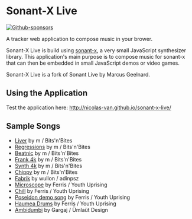 Sonant-X Live
=============

[![Github-sponsors](https://img.shields.io/badge/sponsor-30363D?logo=GitHub-Sponsors&logoColor=#EA4AAA)](https://github.com/sponsors/nicolas-van)

A tracker web application to compose music in your brower.

Sonant-X Live is build using [sonant-x](https://github.com/nicolas-van/sonant-x), a very small JavaScript
synthesizer library. This application's main purpose is to compose music for sonant-x that can then be embedded in
small JavaScript demos or video games.

Sonant-X Live is a fork of Sonant Live by Marcus Geelnard.

Using the Application
---------------------

Test the application here: http://nicolas-van.github.io/sonant-x-live/

Sample Songs
------------

* [Liver](http://nicolas-van.github.io/sonant-x-live/#N4Igzg9gdg5gMgUyiAXAZgOwBpzRgEQEMAXQ1AbVAjAGMBGAfQhuNWxGvoYBMFWUADDk6NexAK5QEqIR1qMAHkgBuM4fIbKIAG1R0AnACZ1XAO6FlCAGYQATgFtUaE4aYs2LnnzVyarsZLSKOycrkpQqoKeWroohgJ0nuaWNg5OOFAQAJZgCAxWhLy2PioMJKQ0ANZsABz6OKVg4mCkWcgodIZoACwNEQy2CNoIhLl6aABsk33KDPajxAjFHfqJIFYK%2BVnai8vG65tWgwCOqACsNWj1BwMIkFCEUDRBhme9N7zahACeDMRZ9iCExwGy8X1%2BhHs%2FE6a1BAAdHvkTqhgTcEVAylC9N12NobEwNEcEKcoiA8RB8odkR0cOSkcSUbT8ZDofozkyKclrHZHKS4RREsYhEJBVhBQBdHA0CigdrkOhvLAixXKoVinFKzXCrU65W9PWahVqhXYbXK4FmrXigC%2BWFlApVYsdRsNGst7p1Cv1Tu9LuVps9Z3qHoENptdt8jGY%2FBCGjEPhEXgkUgTGnCkVkiZiqFe7MjDC5qV5%2B1Cbn4NU88dJpYCKY6Fd8YRUemiOj0qySFm5aTiGWyuXyhSWJX65UIVSc%2Bn07EazVa7TOUymM1uw1GQToAi3W5X8xaw7iZzzoKs212OZBVIZ6CMl9u90ezxzR7vnx%2BfwBQQboLfEKxKAma54URIkSWPTZ0UxfgJlxfFE1Anw6RPak1iQ6l3jpFlzlgzkuyLdIQH5FB5SwYxRXI0jJRAaViPtYi6DQENdWYpjWJY9jhXDOj5S6Di%2BLYgT%2BKta0uPzaNUAbRMq0zOM%2BECVMuHTBTGGzasNELHkFNccSUEk2h%2FG8NS%2FCTeSjKbCItM0NszILPDNNJTIcjyAoihRWRSjHCcUDOdz%2BiaFpCDaVBugMFdBjXMYUG6CYBBnfo93PDpGLvU8dgPWErxJTc0DQfZQUGB8ng3eJXyGd9%2FkBYLSvBKC9FRYCMQQ7y70grCOgEBs6Xg6lZCQzLEPxJq80w%2F86BqHDbJSezZCI8gPUSOgqJoygQDlbU6DdT0NQ2gMRU2vaAx2rbdtdbAjvW%2Fb1UOnEw1tKgNB02MuGkkxRDkusZMU5saXzVTc1eybu15T7tPcYJK0MkGTI%2BzwlJ%2B0s%2FpfRtAfwhz%2B2codll82ZPOqbzsYYfz5z0HywqGEZIu6GodxAUoEoPeJZBPM8GZS6kYqZzYCugR8XkVD4yt%2BCqgk5sF3za0XIKayXEQljkCS4aX5eQ69esGnr5blsl8Q0nsZoFMVDYWsUlplVaBUupjzqE622NtjjbojRNHoBl781rEWAbhz6VOs%2F78114tPBd5G3Zrd6gmuUtvdbWIvU7Kae32RyBxcg8CdxnMQobWcAqC9qMDzUpwopjcBAmDbdwWBnulF1LEucG4msMfQJjyrm7h5orn3AsWhc%2FRkBZqtq6DodgGvpElG4ntqMEbrrCQ17WKRVrLlepYbmVGwwMJ1uy9ZwWb5tIw3DFN2jzfo51r%2BNS2bev30zmNM4TvNB27sv%2BUH8NJ%2FTqEy144HR%2Fs%2FV%2BTpgwsUdvdLgIcpKQ1dhHZSDAY6%2FWsgYEs6l968jWKWHSqJw78Chh7VAUd9JIO%2BlDVSaCE5AxbKtdGg5XKkg8sQCoeMGJxVmETQK7RGYExLuuYKFc1h02rssKhTcWZiLZtefQNR273i7k%2BXSQFNi%2Fg%2FJVAC1Vxb%2FleC1EC7M9EYlnhNbqqtlb9R%2Bmha888t7QWuHSQOPhZoUWcIkNA58VpygYutZKe1jTJW8a6Mivj1T%2BJ8eEoJhoAkhI2sEi6YSlSiS8bxEUKSxRoHZKk1xaSGLsk6M4EUGTDQ5JKQU9JmSxS8XyVEvJOSilZMSR%2FLx9Tyl%2F0KXklpR1cltNae0mpPTundKAUMq6%2FTQwiQ%2Fs7MGT03oEPgcmT2%2BZkFZj9kjRMjj0DBzBnpYyYdSFEJsss0hiM8ylg2bIFOGNGGdA4WUFh448aGH2LnYmukc79H4ZFK404q77j2EjZmaVljTwsbXGCd5uYPG7nEHoWj%2B4aPeD%2BQWtV0AgoYFLak8jWr%2FhqLvCkpiSRqxXhY1C6trGax0Z1PeidgaHwoOtE%2BLiPHcXiT%2Fb0rKAGOnmt0Z%2B7LImcr5eMiMa0Blcp6etMVADNqANGQK5igCkn0tFYK2VgYVUXUOpK1VrFIFiW2fMxBByfZkIskZX2sRjXnK2eWCGczQ4IMOeQ2OlkrV0KcgwhmSNmGsOxAIHotyuH5yMHQVExdyYCKSj0MevzErxG%2FIcSRF4m6Yp8qLSFvM6pwvUS8LNI8X6GMnhJAtbV4gmMXmY5elJC2WLJSSfYI1%2BBnFJbhGlTilUiiNp2xaUozZeLvoJAd%2F9%2BK3SorYCAphEALibY3JA3AAAK5QljtH0NaIAAA%3D) by m / Bits'n'Bites
* [Regressions](http://nicolas-van.github.io/sonant-x-live/#N4Igzg9gdg5gMgUyiAXARjQBgDTmjAEQEMAXI1AbVAjAGM0B9CWk1AdlxvoYBMFWUOEF0Z8SAVygJUQkQwAeSAG4zOdRkogAbVACY0ANjXcA7kSUIAZhABOAW1Rpjupi3bPe%2FVcLouxk6XQnH1oXRSgVQQ9NHRRdAGYAVg8zC2t7R1woCABLMAQGSyI%2BG29lBlIyWgBrdgAOAE5ccrBxMDIc5HQEgBZmiIYbBC0EInzHHt1EppByuzGSBFL0Hr6QS3lCnK1F5d1cDcKhgEdUOsxdGcOhyCgiKFpAjCN1zb4tIgBPBhIcu0D4gc3sMvhU7AIMIDXgwAA73I4IU7oIGw%2BFEcGOTDJEBaaxMdQIpFCXEQQqbSwnTI4vEUxGoKEksEQxJ1XCM1JWWwOZEgGGUHAC7A4fb7JyAkXYMVC6WCiVSvp9ZJGPr7ZKAnoAXVwtEooC6FDQkxl0sN%2B0FppNRrQ8XNRpw1ttZuNFsdltFNrdJo9mA1AF9sHrKNbkoL7UlneGw8k0AkvSHJbGo8ak%2BbI5Lww6vYCwwK%2FQGQPrrazQ%2Bni16y0WE0YwxXdNXS8mG6mK%2FFWTH65Ww9m84GUAbE42S0PByPh2Pkz2C0G0GXx3PRwv56HJ4W64v10uN6O%2FZO5MwBBwQqIvFEj54JFJvHJwpFgnIYnpEti5Bz0tzZL5XAePGIr5%2F%2FJep5cGEyhUsBDAPnET4pOYnIZKe2R5AURQlGUAyVEQNSoIkQgtG0HRdGgOH9EogzDKM4woD05y4QM8ztEsji6GshyWNsux6CitJIgYmBCNcCC3PcjyPixwIfN8vz%2FN4hzvKC6ICPxmxwlAhIycpaIYqejJyNx3iMqxlLaTSRnEniCn6Xir5ct4fJ9uOoqSk5Tgudg4rOR5TiOa5aBaiAOp9r2Bo9Bw46GqFzohY24WWhFw4xSWCWRaFK78lum4ZQuSUJalfaGn0mWFeli47v61AEvuZzGMeinVeeAR%2FtwN6NRo2gtQw1nwR%2BoRflVIR%2BCe3UDRegRDQooFAZ%2BkFjZ175ZLk%2BSFMUjEoLxJEVCQVS1CgxGzAMrTtEQnSoD0aAzOUQwjGMgQ9Lxh5zAsK2ZtCbE7E9XFGVg8TxPs0I3NAwlPLoSmeBJPx%2FDdKJyd8FnoC8hwqWpO0oojsNYKy1KkrpplsjS5I45jSPYoyaN1Ie7KwW%2BtlpfanlOd5HnuT5dPM752q6lOeVRbaHDZVFSX2tzkpCzFotC4LvMi%2Fz4vC5LEVi3LuUUEVm4C1lUvy9Lcuy0rasq8V%2Bs%2Br6u4VW4KCHnIv6TdwAGjXVzXW61sRTM%2BBKzfSHiVSgGPgVbY2241IERIHEFtVBrs9e7CELchy3LFg93oZtmHbbov14Ydx1Uas62XRRgQGN9GMPQxezQS97ErVChl0lRmAGIeAlCQ8TxsPD4mglJkPQtDTIndiCPwnpcQo5pAh1GsOkEsPZmkjXSLBAZRkMuZWkNC8FNpDZp52crW6s86LNH2z%2Fkc%2Fq8Uy4liQFZK0z75fzp3xLE7G2VZ5exbBJ%2B3VAeO%2BNwd%2F0gi7OqUdfrgS9j7f8g0fz8AaugSBPUHZjSAeXcCoD5pISWqhIIidSIYSwigG0FxggZwIuwHCUU9qkTztdM4REGjnToo9eODRfqsUrnsD6tdgYg3%2BncFuokoYgkkhDPqslhF93NmwjSqlh7SNRKpNGRpCbY1rrPMkSN1Ez1xqSWG6io5CF3q5fYgJjFuQ8iYix5izGmOlJYhU2AlSSj8gFKgnMDQYANl4w2MpdYzm8QEw2fib4%2BNCRuXWGYrT8wME6MJcTfFv0LFEpoRE%2BhETioEzJQ4Ilth6NGYiqSslFOya%2FfMe4zafxttAs8v9uqMCQXVSCZ0wFu0ptvFpPUP4wNqv1eqgExoNN6UAzAd5PxRyhIhRaKEVq0TwcnAhWBZkMAOmQ9Au0LrkVoegeIhcXglw4msjG7C3qcJekZFk8QribD4YDQRPcJFd1QO3UG8ktIxmCIPWRRlnmozeZQqe3BtGE3nlSJetcN6rwhA0YmVk2ldVwLvTKNirG2K8uY2U1j6ZuRcWfIMGsTTEXtIS2%2BToiKkuvgSpoYU0w809M%2FIlVLdYUqJTfMlsUCWsuZbfeWT9iqGA7Ly%2FlJo2BOCNvmQsMToqSsStKyUBhRW3ypbfechhyVKtVSaAw6riWGEZaU8q3AvYRxqu1Wp9sJqjO4EAw0IC4VzV6Ua7pIczW9Idpalwwy1hoLtd4SZsdsFp0YXMra2ElkrKOl0RIdZi4DBoZRGc%2FiqEMHogc56xyDnV3xrXNgrCxJkWbiJOIPQQa90eatIRYNYZsDzYjYeNax56B%2Bjo%2FEgKCYGSzQvZtw8IW6K0gkResKt7wt5DTIpZiJSOUnTiwK7iL4ZLCg%2FOd9951K1pfS9cetkrstVvio2JtDVmy9V%2FapltYH9PNQAupodYgzihC%2BH1hDPYVKddbYacCBkWuiGHYBvT0EFhjlglaUb1r4O2j0BoIUY2kXDVnS58qllxoLroNuuDk3MMfAPckHCPZnNrjaOomb80AwEegEZFbO6iORvcytby2Ag1rUZI5MjJEYBhVjaen0u0dtBSZbNzbYbr2beMhFo79YKuFI2RyGLxPYFFNOtx59oqLuKd41d0ViXxLiaVPyNgIAmEQJGkZJCoA8AAAqVCWF0G0vogAAA) by m / Bits'n'Bites
* [Beatnic](http://nicolas-van.github.io/sonant-x-live/#N4Igzg9gdg5gMgUyiAXARgCxoDTmjAEQEMAXI1AbVAjAGM0B9CWk1AdlxvoYBMFWUABk51GfEgFcoCVMJBdGADyQA3VDnmiGKiABtUAJgCsRkdwDuRFQgBmEAE4BbWWYNMW7V734vNtN%2BJSMkJeylBq6F46%2BijGpn5ultZ2Tr5QEACWYAgMNkR89r6qDKRktADW6oJyxWASYGQZyCEgxfYIughE2ahGAJxsNeEMjt0kCIWxRhi4Noq5Gbrjkwaz8zbtAI691WsM7ZBQRFC0wcYzIHPeukQAngwkGY7BGld8N%2FdEjgIAzK%2FzAAdjrktqgLlcgVASt9DBpdHYmFoNghti14RBcutQWiEcjUXJ0dCBASEUlbA5nC0AZQcDhVrTsHTGcyfth6czVqz2QzWUzOdgZoK2cymbyRdhWUYALq4WiUUDNCiYDjCVWMjAq7Bq5Va3XCHVq%2FUavW6g0ms3a42GqUAX2wCppVpNhudrpd7rd6s1Zp9Vtt9pAiotpqdls1YddwaN4ZD3qdweV%2FodKCVodjno9LqjGZzqqTgcdMczuZLxbLWtt%2BYU7gEADYzGIfC1q4FpL5q2EInJq9F1H1Vn5GGSUpTu3Q3MwBPEuAEm2P%2FN5JG2UAAOUKqdvj7R6PsDmcMYcUtKZbK5fITIrDUpECqGXatYZ1BpEJp3%2B9tDpdHqxFcYAxDFQRjGC90H7PYbEWZZfCuPF1DQQRjD2A5oGOU5DBMPZ3juB4nmCOQ3g6bCvmJPZIRBFFoMBYFiN8Qlq1gnEMRg7ESSYljcEJGjGIPKxyVSKkaXFBlhKE0ScH1MTJJE6SpJlEA5RTZMlR%2BUxy31H41NNFTS0ZDTS0rO1qC0SdUDXQdF03bhWzwhsGE7SzGF7ZstEPfj5wnDxVy8cRLNnJcbISOyN2chcnPcnjkiPFp0iyHI8gKdQMIfQDr1vFAjAAhgn0aZo0AGXAP06boXjYNh62SoCGhAtAyvAyDqvA7F4LYPp4iuZCjhOYI%2BlZS55iw%2B5HmeSjriImEWghYEGLaqioS4%2BCzLopF2JAQlmIo7jpo4hF5pXDhVtJXiR18akUwZbkOXFLlJNWIUZlugVhRmc7hRku7HulWV5QLFMIyzNNfRjbNgYB%2BNQZVfNFU06GdKzAxeXhxlEf1RG0FR%2BHIcoP7zXB9NsfxvHCZ1QGvUxs6wbjSn0xJknoyJinqYZmmNTJpV%2BkZdntU52GeZhvMbSrYzPP2ls51s6yHKC8JJacvK9xco6ovlhcTJQEWtx8kK%2FKCTxAvsyJAtlsDAtcykBxi094pAzLUsqKYVMy7KX2af932Gdoiu%2FDAfj%2FeJilGKrJjluqlgavryNRAw0B%2BAd2oQQ5ULOJKCI%2BHDhpQPpMMIz5xrR%2FbJqhBjwVmol1Ba7aMXopqK8xCPaNxbFes43OfZr02Tqx5kPXEk1Vm1XU%2B9NXuh6zSMx5%2BOSFKoH6KD5yNkd53nWbzxe57X51WZhzB153jeBcM8zVfVqyxfMiWQqUYL50cncpmnBXIv45WPIEY%2B%2FN8xcdZQC59318KnLiF4dusRcAWziueSYNsSBlDtiuMytR6g5TfJlD2X5ghsAyn7YYAcoJ3xDrg2OWINp%2FAwMXfY8cUJdV6P8Uag1cKoHKinMadZ8IlyLqRai41awXCWtwBirFa4MThA3Da%2B1m4CBqpnA6GJgFyFOrPc0UklE9wZMIVYg9VESi7rqGY%2FcRKfXkt9IMC80asjnpgDR2kUZmKRjYreaA1zWgPsYuxppUZWN0qYUx89eQeOjl4he2p3Ham0tHbuJirHL0CavU0aAVHROLMTUJfjjT%2BM8aTZxndNLA3ZjVHu5i0z6jYLSbmghN46RyZnPJMToYGQDNWI%2B4tT6i38pLP%2BtkjbKyHIrJ%2BXhGmBU1uFc%2BUjf5XyiLfYOJselm1ASecBCUWjFFtqgH4fRazwQKo%2BRBzt1C%2Fj%2FJswCqDiqmQQrWcq%2FtgJB2NjBeqKxGobVrGspCFDOpoTweHAaadggzVoaXdAxpw5kQYr1Aufy0bxF4YwfhNd1qomEWxURNd5pGHhRFPilINDyMScKVkMxTD1lxdgfFOLsAcB7oS4lFLsD1k1GuTOVL6zwUnkYmkcSansr5lE1xu8eW5i5V6Dlgqyz8osUKsV7oRU%2FEceKmVZTMlnXcdy2V6Sd7L2KYydV1TeVFPyUKtVa40BnI1dK3lhr6zar1Gq3k6yNVKvXoa2kGBM4WrlQGFxKrIyFI5s65VmY6lGW4P0lpktz7Xyll2Dpt8w2yL6cLbyzSNb8C%2FuFfWGh9wAJ%2BOVfcwDepgLPAszA8CrzQJvHbf8GA3aASdq%2Bb%2BpCDnkM9sEOB9acHVWuesW5Kz7lwsEH0DZ4cOqJ3UDHLOqchoBSYTnAQK4QVsJWqCriAiq4bQEbC9QMLsTlXEehCFh1H4zJAFinMKiR6nt1RJC92j%2B6j0vWgZlikZ4uplWkpxgtA1xrPgmk%2BrSL7hplhM421ZgHPxrLrfcgz40%2FpTWMw2t9%2Fxpq3Dm2ZsV83W3rcs9AlasrbJrWgDK9ajnfgwYILBgFW1XJoRBUOdzw7TRnVIuOCcqFTDIZ88dDDR3MPUFHDhhdN28bBQCyFddNpELhRuh5SLc6tTbtMjuv0SwvQZaS7ABrtFrjxdSlTuiSVKY%2BlpqpZSvoPqDB48seGfV4e9KUxexNpimhs%2FzN1NIpUVPw%2FqbmhrB5b3c4yWs9JfMWbdMvJ1FTQsea5jp%2B1qSjDWZ9U45zZ0zNuKVUFjzcWfHz3NTjMl9mPPxctfK5SqlzQJO9Q5jLcNsshNSzFnTaW96JeUiatx1WHNc0s%2F5rLx7Atdbwx14LRXMAFZRiVy0lnAt5dKzY6OdrqaxYcyNisRWn32vcV4owAWql9aNdUhxE8hvhdK2NkME3IuZfUnN6x6S8Nbb8%2FSXbmqZ0haLL6jlBk5L2AgOYRAzQMrNofDwAACqUCYzQpU2iAAAA) by m / Bits'n'Bites
* [Frank 4k](http://nicolas-van.github.io/sonant-x-live/#N4Igzg9gdg5gMgUyiAXARgKwA4A05owAiAhgC7GoDaoEYAxmgPoR2moDsetDjAJgmxQAGLvSb9SAVygJUIkNyYAPJADc5onqogAbVGgCcAJk1MA7sVUIAZhABOAW1QmF9I81YdN7iRtd0fAWlZFANvRhUodWFw7T10Y3CLK1tHZzwoCABLMARGa2J%2BO1QAZjCQNUYycjoAa1QsXAqoxjBJMHIs5HRsABY8SrsEHQRiXP0hdgwBlocx0gRilCMS6ZBrJXysnQWlkrwN%2FKGAR30ANjR5Q6HIKGIoOhDMM4PN%2Fh1iAE9GUiyHEP26zewy%2BVQcgjQLyBjAADvcjghTih%2BtC4VAwRCSmg8DpbMwxAikfJcRB8ptrCd9Di8RTEagUSSMfo0NiQIzkjZ7E50HgYVQRCJsSYhTgRWKcCYBThpi99v1xcKJTg5cqcP0VRq1ar%2BlKpewALp4OhUUDdShoVaiy0W6Y2q2262Oh3O%2B2uu3up1uz0el0%2Br2%2B72BjD6gC%2BOFNVAtuCjVujJTjCdjSZjKfjybTqcTmfTWYzedzBZzOdD4ZAZqlfornqrLprrrrdoblqb0xbJYjKEoVcT3aTvZj%2FbTg9ww5wo%2BH7bL%2FLH%2Fpngurc8XusXlZnq%2BXG8n5bX%2BZXu43S8P2fHh83YY75vY2IPN9Pd9vD6Xocnig8gk4%2FnEAj8r4kwR%2FBKRNErKvnEzgYGsr4cqk3LyNw7gsO%2B4S%2BDE%2FiBFIMgAQEERqFSaGMGBywQUklicmkqGZDkeQFEUfiVNUxB1PS5SVG0HTEF0%2BgYPIgzDKM4zoEIFwopUcwdIszhCFc5LbLs6TQrSSJnFJryMDc0D3I84Eooc7ygr8%2FzybpILfMQ4LODpmxooSfiHNZZmCMSeKvopfiMocrmoe5lJeXiDluXi0Fcn4fKdiIirytKoo4C82JxTgnD7COa5RdiLzLoqtoxdFkXpUq4WGiAxqdheaC9Jwy5lRVK7lUetWVfVNXVRWjUtc1Y5btOj7dfevVVXVnD9QKnWdkNvU9RN42niN5qtWuc2CgtopLWNbUDU1y3VUNM2rfN7WLftm3rQ1h1jWdjXbeeU6jStt2nXdx3redW21VVO0PSdj1rZNt6XaW24%2FVNgOfbqz5Xa%2BiFeJ%2BfDfqhv5BJhcOAbhPLQ4RRjEdDQXkSBbhvg0yGw3BeN%2FojxPYUBeHwQRuiSU01PY7BGTZLk%2BSFBJRFrPRpA1PUKDcTMqitO0nTdJgPEtEMIxjE8RhnFiguMGJcnLEY5QebJHOsh5PnsAYCvQupdwPE8vSAsZHzfAZISWTDltMsstvWZ50mwvC%2FnLE5pIuT5XtkjZqPeXS%2FPUqSHtnAygWkTBIVdTOkWKvst6tilieHgn0VJ1q2IlIVxXUNdXZfX1S0Hrtv0LTNZel8XFeHd9R0HR1V0AxtPXl3eHfzraF294N5VV0DQ%2BA7t%2FXPc3%2F1x8Dw8z%2BXYOlhDngoB%2B8OOaYMMYSE5PKCj280%2FEhguFB0fBcs4SQ8vhNr%2FhpNb%2BElNI9h6NCLj2GM6UzNUWztGodzvMTBLIWbFRZcUAWpPiMt9AlHllCUS8wtYGG1jJHYHMXA62DtgMoqkjaaSeIg1SekrZ%2FBCFCC2oIPZoCMEgt26JPKkKsu7cy6BapsmcgSF2od%2FaeVZEHJEkcw5MMoYCdkJ8ca8kjEqBU0VFQyOkXIqRB5NTqi1Eo7UajsQyjziaQuQih6Nimro9uzZxo7TlnoocBizFGOSg%2BUxWc6xlxWKKJx3cjwuL3CnSqTjDH1mcUnUxeVeyONilYvsK5QlBLcSEvKA5nHpTsX4me09HH7AtK4sqwpXoYHlBgMIkIzg7SvEk4pyS5zzxoASC%2BK8CQoT3rfLCO8ogNP3uBSCBJ35n3whfemJMiZX3%2FOgHpFNd6xFppzEiKRT6AkoqzGiHMwEMSYssS47ARItGARxboGAYGAl4tLASlwpIqWaELZWCD1bIJVmg8kPkDC9CaNcBAtxcGoESNCQhPxiFQzIaZJhylVLOx8ubBh6IKHHMZD7YOft0FIh4TSXWnCKFplYaSDpgJQrmkkVi2RUjcXYrUfsTxK58UvE4C8Gxi4DBaJKjo9xpT6VAx2mVEpLLkkJPyayzlE0AmijOGEBlAr7w8shJKPqZxAlcqSUyuK3jjGCvlRPUqzLKGxRKPYyVCqhDCrzOq9uvQiWarKS3KgBg8ksg1Ras8L5KlLyGV%2Ba%2Bq8Bl7wfnvQie8OnkwQraq%2BWF0JOvviM%2FCbqJlkSZmWFm1F2ZLH%2BScqoPNGJ8wFrGjZnFkSGEVlLfiNtlIfjgeJJYaAsDXK2CggtqluFCDVcWnBJt9BGFdh8629ICEmQdpCAF8JPJrDsowiEQgmgQvYb7ThMKAqki7YiwRWAPwiMmeReQGKMrRXiteRcyjpj7E3aqLdLxd3ZR3dlPdR7D0xWpQXM0mA8m5NFNey9N6r0PvvU%2Bu9L7b1vsfa%2Bj977n3fs%2FT%2Br9AH72D0NZNP9d7BS%2FuvVq41YUjxQYMfBx84HO6IbXFB4DlrJVzxg0XSqqHfr4ZQ%2FylckHH0QYA4PP95G0Nkf%2FTR%2BjFZv3Ueo8hqjT7GNUpDNangVT161L4wjO%2B0MXXr3RpjY%2Bc7uRHzxt0n1j8%2FWIzacMpp8mWnjPwh0lwMzI0%2F3uYrRZiaDDsDASm7ojQM0QIOVgXovQXB5quZjDWpajI3ODtAjAH5HnPNraEbtwJ7ZNpQPQu25DBEsJ7bQny1D7JMKwHC72Q6oUjtc7CkdQLJ0QgMGsWdobY6wfbsuuR%2BwTDFdVCVme5WStntKhdbJfUBYQfrmh0VyHQMNeWvy96W06uCnNXhxjW0%2BskZa%2FBlkq6y7pogy1TrOGzo9dFMy%2FraHBs6mGwxhbq3HGrvFvNGb3GmC8ehvxo7gnmkibRmMjGSnzCiO5ICamsmb59Ke5vX1OEVOerU1dkNMcKIRu%2FlrIwuaWgGecHZ9ZItNlg4s%2FskIVD9aKzOUsb7ClNZ7HLT5XoQlPObBrVpdA7BguNq%2BciFt9sKE2Y7ZF4OxaYuCGs5wyFRJksB3iwHYRfkmEGChDl37C6p7FPFKkrFwu04VlVEL%2BRypqs6JWqN8Va4ziipAyY2b%2Bq4PEbQEUwUfLMM%2FXega9jvLNcK8NSKxXq3ITbaV83Z8eA7AQDMIgLZkImhIF4AABWqIsbotmQxAAA) by m / Bits'n'Bites
* [Synth 4k](http://nicolas-van.github.io/sonant-x-live/#N4Igzg9gdg5gMgUyiAXARgEwGYA05owAiAhgC7GoDaoEYAxmgPoR2moCcetDjAJgmxQAGLvSb9SAVygJUIkNyYAPJADc5onqogAbVGgBsaTUwDuxVQgBmEAE4BbDQvoZmrDptcSn3LwOmyKAAsnowqUOrCodp66AAcGKHmljYOTlAQAJZgCIxWxPy2TmqMZOR0ANb6QvIlYJJg5JnI8WhxeCW2CDoIxDn6cW3GICX2faQIRejsiSBWSnmZOhNT8vN5XQCOTutdkFDEUHSBGACsIXML%2FDrEAJ6MpJn2gQZ469d3pfaCaELtl4wAA6HDYIbYoXAA4FQL6CIx4HQ2ZhiUHg%2BSIiB5BZWLZODGo1CQ%2FHEb4cC745LWOyOFCzQFUYyJRk4ZmsnBM9ksznMkSJXAhZn8nCnHCvADsOHapwAung6FRQC1KGggokROqcBqtZqddqNSq9bqjWgsO1DVrpQBfHCKhlYEXmo2O51O43210ms26q02kBKg06z2B90u7Um%2FWqwNBfUh11h01On22lDK2OhuPBiNqjMxh1ur3qpN%2BhnYHNl9MV8tF%2F1YSt18sNi3W5PKjAFxsd%2BvO6sMtCcE3GLsZzCvNAqztVy1FxRuQT%2FGfeKLOHgSAI%2BFHhSLyGcxdc8SmpGnblyz1Dzk%2BL490PxSGR71yb%2B%2BMXdL3yMA%2FU9JZHJ5AqTfScCMESlKQ5RVOgNQdMB9SNMQzTFMBXQ9H0gRYAYaFQaojBjI0%2F7TLM6xWEsKz6G82K4iggyQQCezQIcxz6KcrwAh89yPM8qAEVc3SfCSggYFxQIgjiYKEmRQkwnxqBBESSIziJaIIkihEUeiymqUpmJSUuFIWFSaRLvSKb6typkcuZXIWWyVlmZZsogPKKYtiaeYuW6rnum5IhecGHkij5PnebGbkBWmLLBfaPYpqFeZBX54XxbmvkJclSVxSl6WZSlLlWtOKIsHCJh8AIe7iP4d6vhuailc%2BugAbMM4fgZwxvgVZ6hJeHXlYE57XmE1WVX1L4JEkemHpxeAZNkuT5IUCFYWUxCVNUtTQQ0TQtEE5wikBWFIb0%2FS0mKGASrt2HjHhfaCURyx4ZCKmiUd1G7Ag%2Bz0T1O3vDxbFPC84msbCqAGGsCzQgSKDMesYPaXEzH4vJGkgPiD3gsMyMUadxKkhBcNIk1R54EZlCGsYgpcmTpOcrglN8uTVP2Y51DFtFnmeUEEoxSy7PZaz%2Fnc5zKoc7z2X8xFfNC%2F5wuCxlIsS1FyrRlz3mnEyiveYraAq0r2sBprqsRsr%2Bs6xrWsBurhvG%2BbLKm2rOs2xg8sDuFpMyc7wYu9TWCk17bsqp7g6%2B67TtBiHpxBV6ofh%2BF7SR9HwYx2H4VirlzbLkwbUoKdC4lYNZW3oEV7KANhe1bEbRZyi%2BMTcurgZztb6dTXxX59Xb6Pug0R1eg8JN1XtKTd%2BM1%2FqsmEgWBK2jzBG0DG0o%2F7ShnHHadowXVMmD3dixGXeJCkAc9Cy0QcRyBIYgkA%2BxJz%2Fd9gPoKcG8SeDkOgyC2k9%2FDKK7zpynkY9aPqY9swsY%2FHYLjTEfdIRE0rJTNkNM6YwMsnA%2BmcoFTM1TJLSWMc2ZMjZlHEKrNMF82wXzXBUsEwhUjOQkh6C47kKITrU0jsg5B1OHzXA6tqYsK5tTJhHD2Fcw5kwvhIcyFBxEdw3BGsyFiJoRQyRMdoyOzCkOZRnYU6%2BhnBnXqecaqrgqiXduLUUQviukVPuV5a7uEzl1QQ5jm5rkGg%2BAahihpdzFLYvuswpo%2Flmnhf4JRFrLQgqtLCU84ItGCYweeh12BCBiaPHCJFu4XEIlvKY10KIsP3pE16dFj6cUVixa%2BF8gZXxuPcbSpxhhQ2EhRe%2B0NsYGFAciHgn81KYhRnif%2BikkZIm0m098Y1PyGSoCo7yiDoHjJZAzFBNZYoeiUTLEmCy0ruRzGomg%2BVLEVxXDnEuuiC5FXbiXYxMxTGDIMg1E8mjrFPn2SUpuRzO5lziBcN8HiB7TV%2FHNWkwx%2FGgSWuBaMNQImhPgrSbaFxOjdAOoEGJcL4mr1QGKU6KTbppJ3hjX4INslvTyfEf4X0ykPF%2Bu1QpRLtLSyhDUx6yTn6SQaYBd%2BLTEbIx%2FqjTS4NMa9OxmgMUTS%2B7DEgROMMVMcAClFeK2mkqcBChlMgpyqDArCuVcoxh2ZRkqtUanf0bZNUarrIwther5ntn1YouZ%2BrjXmnWWnU8lEiqN2zi3XO%2FUIg1RfCXMxoRrlN0dRebqT5HlNw9aNFIQz5BeKHt8lUfjgIBPAmhDCZ1QWbW2nPaFC8IRwoiQky6SbUWJPSY9L2WTD7vX0AJUpnxikoE%2BtxclPKsCCTBq08S9SbEcoRo9fpHSO49PaRkjlFLub9oGWGgy8ghWWpMhyampl%2BTTIVUqF0Sr6yrpVfLFdyyPQGGzOu0Zm6yz7o7JrAOSzEpxnNVa69oYU72VsBAUwiAWhMSEMxJAvAAAKZRJgtFrJaIAAAA%3D) by m / Bits'n'Bites
* [Chippy](http://nicolas-van.github.io/sonant-x-live/#N4Igzg9gdg5gMgUyiAXAZgGwBpzRgEQEMAXQ1AbVAjAGMBGAfQhuNQHYdr6GATBVlAAZOtRn2IBXKAlTCQXRgA8kAN1kjuKiABtUAJjQAWDYwDuhFQgBmEAE4BbVHQ16mLVNnm1X49V5o%2B%2FFIyKACcLgzKUGpCEVq6KHp04f6u5pY2Dk44UBAAlmAIDFaEfLZ%2BqgwkpDQA1k5oHCCVYBJgpHnIiYI9OJW2CNoIhIWohhh0zs3RDPYjxAjliQCsyzhWisV52gtLxiAbxQMAjqihABx665sDkFCEUDQh5ymHfNqEAJ4MxHn2IZ43oMvlV7AI9GsDpsAA4PI4IU4oQEwuGEMHsJraGxMUTwxFyLEQYqbKwnbIgQl4sY4SlogR0ZZXCnY9LWOyOWIgaEUZy8rDOK58wX8gC6OBoFFAXXIdAMWGEsrQ8v5emwCtVytl501em1wn1yvVSqNOrVKrNWp1esNhpFAF8sFKeRCdWt1dbLQq0Aa6N6bQb1W6VUHPSqPX6vQH%2Ffb7Y7%2FIxmAImgpePw%2FCnxMF07iojE5Cn4vpViYGKzMhymVxXInUNrUqmBPnvA2s2EIrnswEGIWUAz9lXSxY2Vlezl8oViqVFhUZtVCHUnKEmi02h0uklQkrpioGAMhiMQmhllNKnN2tPe%2Bd9ocrNtdn4b2Te3RBC6obuEHcHk8i5CgR9vl%2Bf5qXfd4QTpJxBDrQ5YSgKl0GuBhYNBARlk8SkU1JBE%2FEpR9sM5XCnwJbEIIIlkh3LPxuRQGV%2BTogV6KwPQxRACUaKdGjfSDH00GtH1DCjQTNUMDgowZISGSuISA1jDiZUaf1%2BQExS6EMKTFLEwxwjExkVOWYxpNtO1ZPjNwkxLXxOQzIJpE7JRVDs7sdEXStcTLdlyQHGsUDrAdLKbLtM1s592wcqzmx7ZJXK7dyRy3XICiKEoyn0FJKjnBcfLrFd2kITpUH07KZj3YZRl7ZYrz6GYz3vRJdUQ28dgvOQ8MRSZXz%2FG5P2gb8QghTrUwAn4%2FhCa9NjA75SN9MakLhLDESaGDUXRcr0OxTCnymXCSSImlsXmnCSJW4iiVijk5Go2jhSuJVhSVOgWLYygQGlRUNJUkTNX0r7tP5DALTYZxDOBjSTOlEGfUBzV%2Fp%2Br6DKU0T3oh6MHTk2VuKRpTfoZC0Jmhj02GNTHkf1GNUdM7zk1xfyLJskIAvs6JHMi30SzO1Aty89wUCpwK03CvnJGCgLXA7AXXB7EXBwyDzOQSidkovPRPu3KpiBqeoUEMVTQk8HK130DBzgwLd%2BkGUqQlCRUT2q%2BYL19aCSTvC8t1a9gMGU99bh6x4Qjoc5HcGkEgIBRCJpQpxlcQ5CDsSaPlvpBk9qJDb8K2%2FadrT5P4MhWkVoMJlKXZuOuQoBVNQr8uHvFSUXp5T6SeJpvG5k4zyZTSnacbLvWwZyIwr7yLQmiswKNlqYuYEXzmxp%2Bsgst0KmfFpyEiiiJi6meWkqnJY5HS9X501rSqp3Vpcvy9A1L14rzYPMY0tt88ljX99GtqqY3bCS5EO9%2B5facT2%2F5g4jQ8GHYEk184DRjk%2BZEs04KkTYJidauJY4nWJPBdORJY5bjzgIDAKQi5jxHBdMuFcGJCkerXV6co3pcX5Eec0jCHb0O1JaNhylVJenumge6hg1iqX4TQmhDC6GymwGIlhki2H1U4UpSM9CFRqSUsxcm1DBH8IUr6Dg0jWEcI4X6X0ijBRKNESIz6qltEunRvQ7RmiZEyL0fIwxyiXG%2BkFGgYxxhVKGDJnGDu3NITWW7qZeejkxYT1xD2JI%2FY3JEPOhEbygSZ78ylqE5e4S4jOW6DEmKcS%2FBb0nClOqD8dwZU1ssPeMwz4GyRJgU2N99xlX9v7E%2Bsw7bPwqg1Z2SxXaZwWsPGav9er6EAeNcBw1gJIjAUNBBM1oH4TmQnfQHjs6p3xNnT%2BmD4JrSJKRAwWzi4kJohJRi1dWJUProjCSDcPraJuSDCxzcEYoxMv48yISUk92FiWMWg8skvxTMXTmzZO5z0%2BWCoWo1F55kyavYe688kIReuObeRTKmlIPplTAxt6mn1XHlLoR5dYlI%2FI054iCmSnnaS5LpTVn4NSfN6PQTJDhDP%2FisAa4cQ4gSARA%2Bkoy4HwV6YKqaGBC7IO4KgjZfTySEXwnWXBv5s6HJwJdB5TEsBoEoexOunF7lPIed9FuxMwb11%2BsawyOMnl0CNtDIG%2FJdKtzjK9KGFqDXuukmTFitgICmEQF0Qw2tKk8AAArVEWF0SYdogAA%3D) by m / Bits'n'Bites
* [Fabrik](http://nicolas-van.github.io/sonant-x-live/#N4Igzg9gdg5gMgUyiAXATjQGnNGARAQwBcDUBtUCMAYwEYB9Cao1WgBmyrvoBMEWUHEFwZ8iAVygJUQkfQAeSAG4zONBkogAbVADZaa7gHcCShADMIAJwC2q4TQBMjZq0eHnY1AHYPvfpLSgn6KUCrBDtTOmjootI4ArH4mZpa29lAQAJZgCPTmBHxW9sr0xCTUANYlYfRg4mAkWcgRpVYIWggEuagALN6OA9ilNt1ECMUoABy62Oby%2BVla45PuIPP57QCOPlNsQhvtkFAEUNRBjr0HC3xaBACe9ERZNkFTczcdD2U2AgDMvQ%2B9AADqdNggdig%2FkDQVAfgIhFpLIx1ODIYjkRtzNt7EiIGjcciCL9CfiUhZrHYIsDyAY6Zh3AZ3NCOICOEzMAZfAkALrYajkUAtMi0P7uDgSzl%2FLCS9l%2FXyyzm9cWYSWimWqzW0XpszVyjVqv5JWU8gC%2BmCFtPleq1ypt%2BvtSt1artiu1szdrptouNerNFpAwsNKp9WrFYd96sdooV3vDcsj8alid9huN%2FstKDIwYjYZDRrDBrDsZzCbzubLbvjGcD5FLyfLlalRblJcbDbl%2BZT0Z1qprQcdiqHg5Hw7Hg%2F7Vrb7K9hpbTp7KpdHu9%2FR7LbNNbkTAEvkion49jkYkCR9RoXCslRMVQiSS%2B%2Fo5LSVOhkWcO9Q7zf%2FgRfhPUk%2FEJlDPKJ6BvFBvEBb8n0pVBX0yHI8gKIoaiUMoiAqaoUH6QY1lKepGgIZo%2BjYNBSOGWp2k6bogl6XQ%2Fnoii0NGRoJlYXosHWBZzCWFZbyBbEIVvS4gSOaBTnOPQ9w2W5vmeV5%2BK4%2Fw7keYkBESGEwUE9FNLhNTSRRbhtIMrEcQiPECXMokSSsslTApdJqTrLUGU5VzoQMDy3MZdzOT5EABSzTMRUcccwtHTlQoi8Kh0nLNaFod5xwSpLorSmLRzikVaBXDKMpS9LCrYTdzUoVEP2mQwD1%2FB9%2FyCK9uAvECNG0Vg0DWOQYMcjqnBcAQvy4TxDwgv8AgAiJBoUYCJt68DaCGaD7OfRSENyfJCjY1panKAgqj6KZEoMEB8IaJoWj2MjOLaDouh6FAEkOr8RjGTb5qgrFeM2tZTKEuI%2Fn2USEGOCTaNfGSvkeeSglmJTZNUmz5u%2BhZYUso6NhR%2FS4g0kALLkYzbPybizKOiz8dfCzMcSjE7NSWCnKzNVXI5FlMBZpJZnZzBvH8wKKFreKoryorhZirKCqFiWRcy0r%2Bey3KpbVRKFYi%2BIJSyyWNeVk0ZeFVXOQe%2FX5c143orFpXtSwWgEmdLXbbHMWEkZHK7c5JWZyXW29e1XoSoDbdXBQGHj2GhrqtPGbGumo65DmtBX06pa6Ya98A%2FvSavBG786pA5wmoj6JWumZPH0TxyhFWpCNsmIRSh2vb7pr2oCLO1D6Co26gkRhbntY1ZrYEz7JjRonfuuNugfEs4Ln72GIaeF56qBOH4XsdGtLMseMZs6nDIYfGd5%2BnSccxDfsAp7ez%2BRLqX2wGkGZV1z3CSaFAV8d5dB5wVZZNn%2FCu1BUxZrmSkApU05Vyxn%2FirEBkDgEAJ1rSEBw4YFpWQcgpBiCoG%2BH%2FoAsBLpcGYIIRLHBhDQEkLQT2CBGD7bwPilQ8Btp8EzhXO6KBupQyixoSKOheCKFagSPOVBdDyEzggfwhhfZOHCPoclMRIjxGwPkSOGBJV%2FJWAgEYRALRvBTG8PeJAPAAAK5QJgtHmqaIAA%3D) by wullon / adinpsz
* [Microscope](http://nicolas-van.github.io/sonant-x-live/#N4Igzg9gdg5gMgUyiAXARgOwAYA05owAiAhgC7GoDaoEYAxmgPoR2moAcetDjAJgmxS4Q3Jv1IBXKAlTDRjAB5IAbrK70myiABtUaAJwAmdTwDuxZQgBmEAE4BbVMZH1DzVhxNvxqDF74CUjJC%2FkpQqiEudG5auiiGWGj%2B5pY2DqgAzHhQEACWYAiMVsT8tmogKoxk5HQA1npYwpVgEmDkucjoAKxN4Yy2CNoIxAV6GQBsE3iV9iOkCGXoGX4gVgpFudrzi85rRQMAjnpoWIYALHh7A5BQxFB0wYZdF6vr%2FNrEAJ6MpLn2weNLm9Bl8qvZBGhDElXowAA53fYII4oQEw%2BFQMEQs4rbQ2ZgaRHI4S4iBFdZWQ56PAkwmoVE04jgvT6LrUvEpax2RyRWFUJLGfk4LIXVmA4U4UVCnAXPy4OU4eWKnCcfRSk7KnCqrLqyXilVq3C66U4DAAXTwdCooE6lDQGVZuDQZ3lTtlCvdSqVTodHt9nr9AblpoAvjhrXz7e7XYGY17nbGE%2F7FSGwyAbXafU6XdjEwHvbmkzg0F03S6uqqsCnwyhbWcsoX83H60WelGSwWWxdC56q2m%2BTnHZHHQOWxXfRmo2dM%2B3uwniz6y13e%2BmusZh2W1zG7Zwva3Zw2MjuWy7xkvQ9XbauO%2Fvr7fK%2Be%2BzWJ%2BvJ6WO1m79flxHm43P8PNxvICFW%2FJ860%2FD9h1%2FM5AP%2FWMQ17eQWEEVkojEARynkcQgkwgkwgiOQCViJx4zQxgOTSblCOidwUP8HxIm4bxAmkXCaPwtiYh0PR2yiNwKK5JxsjyAoihKBZykqapiDqBpemURgWjaYgOicRpGmmPoBiGEYAX0LB9M0hTZjaCT4jQTgYSsTZtiEqzKRQDJ9OEK4EBuO4HhIlzgQ%2Bb5fn%2BOkgQCXzMV8by4QRCkkXKPZ0VCyIaXkKKiTZUk9mSqkQBpDKUBxPFGUEGDUvIixOXSHk%2BRwAUqqlC5BSyVl6olHBAT8TgGpNDUOraqVWR6rJASavquuaoaWvNEBLRrC9o2AhszjHOaC1Ay8lvmtavwfdNwI2uMFzgpMVtmg62125atv7N8zr%2FM7DousCrpO274Pu2tHo2yCnsDI6py%2BgC%2Fu%2B4NEIJZDPDIhjqPQyRWMYvCVDYzRuPQIwTCYATyqyPjaLBpiAkEFZcewmHqLcDjYZo4illRXH0e5ZwcnyQpilKSS%2Bmk2THMmSYjMU1p2k6JyDPk%2FpBmGUZHPYCzoRmOYzKKqybLloKcrQE5ziC65oA8x5niC95QX8gE9ZBb4CoaVFYsihzMctjEzfiXWsrxJKHOJPF0oc6Fsoc%2Bl8qZB2XhpWnyl5GtZyauqavFfb5Va2qWs68U46yTgI4TvxxTTroJqm6hH0vRaTuLd6%2FqOroY7g47np7V7i2rttYProNa%2FLgHiy7AHkxbwum87kDu7bq9e671MVwrj7deHj0y%2FHvvq4Qh8kI8XLUbxhG8Zw8mmDJ6F5EpgxnHkYP0H8UGV6xhiCdcDfidCeGT6x%2Ff9F36%2Fj%2FpkSmfExZhfZ%2Bp0ElyyzQ%2BYqU6FOX6FQtKi10noABPMTK2XQBpBWWwzI23JA5fQGQkGuXcvcHWLw9j6z8n8I2MIiHxVVtCW2tIUCoWofbJ4gdnYEhym7NK6DooP29pwphpJ7ZOkskHUqlEQ5UCnuIosNU06ChkTVbOForT5wnMonMyjIzRhUX4NRjVVHqPUborRC0iyHmManVs25THHksXXaxJibEWIceYuxPQZ4tkauMLRrd5xFg8W4nxnjGpeN8d4kJwT2xSyLOBJ02ovFRKibEmJOikktkMck4ukTAlmlrnonRWicmRLybk4xjV9GFOKQU6xTiSmBIFPk4stSanlOUVebRLYGltNcaEgJfi0BhPcd0rpPSgmeK0ZLSJAoirt3GdMqZToBS6zmTMhZkzJnLPmWcI6dTdHVIqZopppT9lFOaaqZ8ncF6piXvjVeENrksWCJDRQ98X48Epk8VCR9hGCXJm4M%2BV8aI3IvnczijzwiZVxvvM41NX6fPKsIBmolmZmR%2FqQGof9WwQIUkpfmrMFLaTFo8DAhgVgy1MjsR26VFY7GVg5BI4VNa3DwU4clPkDYkMCmQk28UoRBTiqwnlCJ7ZsPxDwPlTt2E0KFaKhk%2FshXH2EKHSgLpJFNSyKqqUaro7NUlKyHVCcNXqoNcYfVxqDX6rNAo6aSiRxVwgiOOMJdsxvirj9B1c85x2r9C68cHqbXDker6183r%2FU%2BrtV6x1Qa8whrdAGm8NqNGqOxGGwN4bY0er9RG9N8bDFOtDbXKNGbcwBrjdahN2bdlpv7qPS6Bb02ZtLeWstWaKnD3OTQEGy9LJYQwlvG%2B9zV5kweZTB5crT4dvot2kmvbgUDv8EO5IMKqLCUZmJFmKB2CoSkiimSaLhZYpAXSCYmNKh4ugbQ4W8CzK%2BOQQgqhHDkQnBOHStyWtGUB2NiFQ27LCGcv4bsdYvKHJ0P%2FQK%2F2dpfakhdpwyVd7yjcJSmK%2BKsqF2iLDlGZV7pjCYZqlhrD4oLj4eNARi4OHsOkdwCRijcitXNXGDnRRNp%2FTFuDTm5jNbm1sfvFW1DtatwltdSm3jZaeO1pWgJxjfG3UxsrReMTkbXVSeE8m9jNcuOKqUwJ46RaK2aYk3W6N%2BbOMyaUzp%2FTQmG2BqbS2oGi922CE7QSAFXboZ9rIjOsic6yIjqxmfez%2FyJ3juc9O%2B%2Bk6PM02Q5EeFn9V0ZBeJu1FqB0VAOUqpeIhLiWQJ0uLRLfQL2LHYH%2BjYKDFi3poRkQw6sYT0u1kyghLLiEBRRO%2B0E9sphoitpwlY9D%2FaMOKpB%2BD2UYNcPdoB4q%2FD2B5VJF5hVSQZvocFJRyjJqTWUaIwnBbpHjCrZFHRy120zNNss%2BZkz7GDsSeO%2Bd%2BtemCleou42y7J362nbu6Zo792eOHddDds7j37tPfM1dv7APdOvee1957IOId%2Fahz98H0PYcw4bWDizCPjtA%2Fh%2Fxu8SO0cPfB9jw7TdW1kR87cwQDyiYufkDvVeT9D4Ei87jYngLScBc3pOtz4KkaTq85FldZlenpYUr%2FBLu7gEpZsRikWmXgiPqQSSm97BLIUqK5lD2nDVbYPWFV19PWOUfrZY13XzX%2Fby2oTlNBEU7b%2BxRghvrsH3aDcla7UbMripTbEWh2bRqDUXH1SKdOCdOBx0BO1b3pqo6h992Hi4%2Bgdt5wY%2B%2BCtz0FPT1ehIpPKPE2p7kwnjHin5pXVE9n1NuflPupe59rP9qc9F8rmmwvVf8%2B2pL76%2BvHG2%2Fh0TzXrNrfZMN9vMn8NT2e%2FqbL5Dzvu0F4TVsBAUwiBOhdF6YAqAvAAAK1QFigK6MGIAA) by Ferris / Youth Uprising
* [Chill](http://nicolas-van.github.io/sonant-x-live/#N4Igzg9gdg5gMgUyiAXARgGwCYA05owAiAhgC7GoDaoEYAxmgPoR2moCsetDjAJgmxQAGLvSb9SAVygJUIkNyYAPJADc5onqogAbVGgCcuBWMYB3YqoQAzCACcAthpN0szVh01uJz7t4HSsujGfowqUOrCXozaeuhG0RZWto6oAMx4UBAAlmAIjNbE%2FHbOaoxk5HQA1qhYQvJlYJJg5NnIKHX1eGV2CDoIxHm19V0gZQ6DpAglHaPWSgXZOlMzxvMFvQCO%2BmhCWJwg672QUMRQdEFYACzy6%2Fw6xACejKTZDkEYeHd9T%2BUOgmg6l8FgAHM4bBDbKKHUHg4j%2FZw6WzMUzWLaI5HrNGQ%2FR4JEQCFQ4z4v6CLC7PHIpI2exOaEgqhoHC4Jks5k4Vkc9mckQZADsOH5gpwAqFYpFOBEVxwnGlsplODlkuFnwyqpw6owAF08HQqKB2pQ0OwMiIzcrzZaLRz2JwrfbrQ6nZKtQBfHAGxkmx0%2B53G3DOwO%2B31uj0gQ3Gu3BoP%2B6NxoOW0OelBG23xuOxhPpwNJ8NeqNZq3G6WF7Mh93J1Olh3G01l6sW3MR9gChvm2v1zuJ125xTuQSfFziASoAVDvgBGSoAAcmmUal8pliw3kfepKTpq%2FobhYA%2BiPmhoQkgUXrjCC8P25iuhXiUsNNSKAy4ZyeQKRWmpQi5VIlRqswab8mhaYg2hXQDVEYXp%2BkGIJMBGbpvwmFpP3QadbgWawlhWWpgUJHY9gOI4EBOM4LlqG48PuX5XneVBB2%2BB5nnhAEMAwxgwSgfDoXWTjSQxAk%2B2xKF5BJLF0XQSkCWE1BpRAEkWNqCl5Kpe8N2cBkUxrbkdLZANhWlDJDMVAzTKM4VOE%2BSyFSsjU7PMhyTMc4yrh1EA9RTSsOzbZVjR8tsmyoGtvQbSMu3rQKUzQK5Z38jkrk%2BOLC0iqtwvbGK0q7FK%2FMykRoti3LsxS4KCzLHKkujN1e1MXdRznCdBC3HhjynS8eHCSImqYZcAPq9daVwlwdw8FAxyPEc2v8KRWui6IOtPNwes6O9kgGp9MlffJCmKL9IIqYhqlvMYgOaVp2k6CCoL6AYhnQNjRnGSZUMBNZMOw1DXu4tBdn2PDjmgMjLkomEJyYl43g%2BKifmYhF4nYviZJQBjYS4xSUGnJkVME1EJNEzFMIkzGxIkuSFNh8k8YJfrH3kTSjV04NOR5MynNZlyWeszgBU5iVeTZln2aMtyPOoPMtJ9bzGZC60woqp1iol6XgrrWWbX0uXHWy9h1cVutgo1hMtb1xXSqLbXCuSisxcoYLWylu323Ng3Natw0SozNM8pbXz2BLC3yzDZsDB9u3MB1s2o2NUPff9%2BWeytvtavR%2BqDy6hqTza%2BcIlPbqb168dqc3aIk9nIaGrqsuWqCUvQnmybrziZay8L9INtyLaPxmS79sOp8MHQy7gLO9J%2B4e79oJuoI0lHy7kJw2Y8Kw5ZULk8ScXQH6iIWf7TnOIH2Oo55aMhkHD%2F49A5hR7jn14uFyZjrGUR4RHKYKAn16JzEJMHMmyWUkkW70iCmVBmzpnI2QlIlYMs5g4UmDnzQWbNhb6mtvlWOMt2DOzNNlDKWD4qmwtlrAhFVyroKEEbMhvlcFkJwVA520U6Gxy1ngvK1CDbMMoawxhcsOF4MzDQ12%2BZOE2hYTggq9C2FMPjmGROI0a6mAPGNBRk4ghpzrmnJaow1xqTWpjUIJd9wTSUWeKu%2Bg5K1wvE1Raecm6hEAcYLI7d3w7WhGUHu%2F4LqIUgkPUC7QZ5eKujBW6njjqQTnqhPk7El7zxvu%2FKE31CJ%2FRIgDPetQH6MRohDeiUMwZo0BPDcEiMt4cTvn%2FUmyIhK4ykm%2FL61TEZjl%2Fmkg4ACdGPkxnTFhwjtJ6S5HpZBnlUGexEVQlW0so4%2BwKqrUhUzME%2B0juwSZbEQ4%2B0dqaIhKyRk%2B1GdHSZQzpl7NmV7eZizHahyWXlbALppE0BqiNYxw5GopxUTnc82dJLjiWmmAurSi5lyTsYqaC106tSsa8yIeiryfIOHYn5zhHFvm2qhbuv4Dr%2FlmaExgPiwLoHRT0a6sFZIDwCeE1Yl9FjL1WIvb%2BZKd6AzSavBYZ9j7OAyTDR5IMEZVI5aUgST8mAvzqXE3lArH5o1foA2mwCixciZLKmVXIMhMwZpyaUqrWZyo1fKpk0olU9JVSZVV%2FTRYRiuA7KhApoqh1NTLa1RZbU2qtWay1DqJa2pwWa1hFr7XOvSh6%2BKfqfX%2BtdV6kNQbnXhutZa91XSyqRrjaGiNCbTXRs6VgqqCdbmCHkc1CaadTGZzBbiD5ed4J9VhfXAxldc2GOmqouaF4IVnh6qW5u5b5Dwo7i4imAT3EcEHqdXxR08VBI%2BESjFJL9BLJBtEleVKP6bySaRVJHR0mMuhuDOiSMcm%2FDRmkT6nL17FL4mjDAn9sbPy5WJIV7zibr3KQSE94q214A6RLLV76mR5Q%2Fe%2Bv037NVfs1YBo1lYaz2pjGBjMEHwMO3TTIzNLzU5PNrS89R9UeppwlcXEaoLENVuQ%2FXVDZd0MrQfL8jtziPpfLcSi3uuKTogWxTlDFE8CUoBimPMJT1SWL3ejMTGa94kLpBrS5d%2BwGWg0yZu5GEm2WTrwgeqEY5b6o3vvevl3FX4CaLbeqEP9kRo32M01Sq0aYvqlX%2BizAGLOAa5FZmzcq7PWZlcB62nqg1ucTWGiDnmPPxvNf5wNPn3NeaTXydNbk7AQDMIgdoCUsCDiQLwAAChUaYsXpyuiAAAA%3D) by Ferris / Youth Uprising
* [Poseidon demo song](http://nicolas-van.github.io/sonant-x-live/#N4Igzg9gdg5gMgUyiAXARgGwBYA05owAiAhgC7GoDaoEYAxmgPoR2moDsetDjAJgmxQAGLvSb9SAVygJUIkNyYAPJADc5onqogAbVGgCcAJk1MA7sVUIAZhABOAW1QmF9I81aoAHJvcSNrnR%2BAtKywr6MKlDq4YHu2nroAKyccYwWVraOqADMeFAQAJZgCIzWxPx2AWqMZOR0ANb6QvI1YJJg5IXIKEbsfXg1dgg6CMQlzn0DIDUO46QIVeheSXjWSmWFOgtLLutlwwCO%2BmhCRrgg%2B8OQUMRQdGHn8vv8OsQAnoykhQ5hGGsbV4fWoOQRoHJ7DYABzuBwQx1i%2BxhUBBYPYaDwOlszDEcIR8ixEDKG2sR30mOxpPhAUJqOcQlStIyNnsTliUKoGJMGLyXJwPJwIiFgpFwrFov5OG5ODyuFWuH%2BcpwCsl0tlOHlOH%2BfIFSoVAF08HQqKAepQ0EkTOLhRbcNaRRbVuKLfabSkJc6kgYPfqAL44U2crA%2BV38pJOj0OpJ2iUuyNuzihi3esV%2BgMgM1oYPxqMR%2B22yNxpPu50YK1hxNhlNpwMoc2WnNJrARov8rB5Z3Nxs51tCmsZoMh7uelvRqP5ks98NRyuYcuYO39zPZ0MT0cx3sz7uOsOrAtxi2cOf87An9h%2B%2FuKDyCf6BcQCAJXiShR%2B4qIxDF3xgJVBe0zpSwWWyFA8jSFgbwifxYm4YIpBkV8gkiNRyTSH9eiMUCYIAzJWVyfIihKMoKkWapolqUh6iaECDCEGjBjI9pOmIbpvDQLxPyGEYxgmdAWj4%2BjVEYOZOhI3oclA%2FZrC2HYAkkslEQ2a5oDuB5nCwZ5ARGYFvl%2BVBbxeLTPmIUF9HYDTGGRPFZOhWFjMEAlsSvKkEU%2FWk5OpWI3PklxaTsvTvRAJlAKyNl5A5OsRAxSLC2HbcYtXB14titBDRAY061rSgEuy2KmxyoQL39GhcXA1ALifB9oNxZ94Kqnh3wQpg0KMDD%2F2ZELnAiUqUHKtw%2BEq%2BQsJqsJBr6hr0AiZr1IidrcNiApilKcpKlIwS6mIRpmlaBiOi6HpThogLONGcYwlObbBOEmTlnMqTtlEyErPQU5zgBRglNue5Hmmy5NLeT4dL%2BN6gSMkyQLeyznOsizbLBhyiSc%2BT4eJJ7XMpeTGWxPyUC8ZHZuAsKqGFdUdSlDUtXJ%2F5VipinqcpnBOB8RmczpunSZMZnOZwJnudS9LqAHOsLW5BsFzDblTzF4WT1waW5cl0XJYViXZenHdMCPNWMCPbXdzPCsDcwb1DxPY2MGN90jaXTkMEi23%2BX6E9IsdtAXft12Jbt53PYd7k3e9k8Jb92Wywd2X2BD4P9Y1h2zaPdhjYT6OE%2BtoWGyTU9Sw3UO7ZjfKexXUVU%2FNe2myHG1C%2FBf5IsrscCxtDBtTruvG5PbVW5jzvLct83TeLqX2GrmXY3T3KHVD12Nwj2Mc7HgqisFkuA%2BX8f87dPddbtytIrHNf%2B6V1WVfF4%2BpcVkPD%2BHuWz5PieJ%2Bn49J7DwOn4fu%2FI5f%2B%2B3%2F3r3fad3%2BPb%2FgAzAP8gHuxdv7f%2Bastaaw3jrGB0dm4hybkgtuYYkGFXTFebqAUKr2X%2FMNRqSFogoSvGhQwLgrz4zZBQvq2DIKVVSENEItVRqIXGp%2BLCZDB4zWCnNT8C1CLLVEhdcilE9ItAEowRie0OBTEkcME6PE2JsUkVdUS7E3p3WuhJEkGMvCvV%2Bu9BANwVLfXMiDL4PwgaGIsdjU4%2BkbIoihigVISJYaCCMGOQKjlcTOORu5FyFIiTOLRkSOxBgApBRwgTPA4UspzzHuzVUyS84JOitKDJyTSY5D5iaRe0sK7bzDJ6csNdZxJDdKUtsRSCm5hHhuCpgp%2B5dkKbGdsbS8zVPHFGKp9c6kJnqd0%2Be6ZlydKzDU9pFcxlYHKZUwZ68R41NnmLYZmValrzSZs1MvpLwlU8C4%2FBA1DlwRGv%2Bdh%2F5mo5B8F%2BKheEwL7N6ohKCrDYIvjqu4c5qFdB6R4dE0K%2BFFpERWrEGo61Nq9H6KkNou1mI9CwFMKFZEFHcTCAYSFLhZjzFEmgFqmjpLYs0fJNAL0LhXGMcpL6alzGGUsbpFADj%2Br%2FTpOgAxbinHyR0TDFE2NPEXFpIjDy%2FjdEeVCU9VY3iwlg15UE7CQF%2FkgDiRspVcVMlJLVWTUmstlSSlwDko0eTMyZy2T2WeyrrTf2NcWTpZqi4L0Nakm1jrhz7yKU6u2KZLU%2Bh2QvLB%2BzGHVSOV%2BAhdVlDIQml%2BZq04bm8JifcwQ%2FqnmBqYSchCHyw0cL6pG8VWFbnzQIktYiSwRFgqoudSR0jYWrSMYosIOQMB1tUVi3YXjJL4t2ISjyFTzIfVMc4Ftf1tJWOhrYqVrjHFPXMpZbGyMBX4hlQEmk6NBUyunTK3NhMIqJRMOqEmiURCrAPRTHd2rj1auFEeSUfJT0yhPbe3V2qMSPv5LkjK%2BSZmerdblZprq2k%2FvGQXI876ykOiA104D%2F6IPvsg4BmD37CygdaZ2P9CGQPIbQ7%2BuDSH4Poaw1h%2F9iHUNga6eMzDhHgO4aI%2BR4joH8OUcI9B391TSNUdowR1jRGGMsZQ%2BBqDvGYPUfPHaomH6RMUb7N6zBezBDXNwYQ4NrDQ3EPDaQ756EM08HXV1fZMm%2BrPPoSm95RCPyTVU0YU4vy5UBAEQW4FnjxWgoohtKijSZg7SYixZIIjkWnX0NGLxmKRK7CMAFVt90licpCSSt6PbKW9B%2BgZJlgMfk2JpTy0l46%2FEQ3cfSGVs7F3BOFYEiVT1MaSpvHy7EmmFXCedBqm94olSHu1HV3kLWEnZKyTe7JL6BZmnzNxgDiSBv9ddcXEbyU%2BNDZ%2FeNnjgmRk1cYzldj7G2OTdm%2FRybJGhObs%2FbtujqzF4JRW4tsj25hunfE%2FNnbg2mwTOmyd8bDGtu7J4N1HTPA9NBuYacr840FPflU%2F9qrWE3v6dTf1AzLyjPg7QlDqr1mgUPSjQ5sRvEREVo8%2BdLzXEfNo8bYFjg4rQvXU%2FAu56Zx0tGJMbFp4wMaVJfpXTpl2MDAMshvJSnU6pVRv5b4pG87CsoS8p2ldYNXagSiZZ9kC2n2y8vfLuXiv5cmBV2TfMCuNdK75KrnXPW1lrY4zRg3tGTebeN0b2cZv%2BPreg3Bp7VuBOO%2Ft%2Fx53TuHeu49%2B7mZhVUp2AgGYRAcKvQXCQLwAACnURYcKDC%2BiAAAA%3D) by Ferris / Youth Uprising
* [Haumea Drums](http://nicolas-van.github.io/sonant-x-live/#N4Igzg9gdg5gMgUyiAXAJgIwBpzRgEQEMAXQ1AbVAjAGMMB9CG41AVh2rvoBMEWUADB1oNexAK5QEqISE4MAHkgBuqbHJH1lEADapMAFmFcA7oWUIAZhABOAWxnG0jZmyc8%2BjjTWdjJ0wXclKFUUdU5nbT10ASNvZzMLa3svKAgASzAEektCXht9NABOHBV6ElIaAGs2WTKwcTBSdOQUADYAZk7SkPobBB0EQiy1AA4MUZ7lejth4gQCsNZJkEsFHPSdecWOnDWc%2FoBHVAB2IrQ4%2Ff7IKEIoGgCL2X3eHUIAT3pidLsAtr31q8PuU7PwTpd1gAHO4HBDHFAQ%2BjQqAg%2FhoDpoHA6ayMTSWI5ebEQHLrfFwtRYnFk%2BH%2FEBE1H6DrqemJKy2ByBECQijYXlYDAAXRwNAooFa5CEkqwQgwBhO0v5coVUtl8plSqlmoVquVirVup16v1koFAF8zVgqJomPxafIPPxZPa%2FFIvPbgqFwpoovpWOxvAxWckOU7aM4bag7WGHW7oy6AqGfPQPRT4lpdL7%2FRF6EH2akMlkcnkFmo4mUKoRqrUpvQGk1CC01Kw6r1%2BoNhgFxuMa7MmiWwm11PtLJttvoAbD4awigJnutrtA7g99AY5x43p9vr9IxOgZ9CKDI7T9sjJ14TzCD47KcT7dTCVTSQTOfT7y%2BcVeH8TcylOdyUOQfK8kKIAigBYo8hquoqlBWpwdBeoIfBhpIWaFpWlwEYoPKAYxpyzp8P4sZcCm%2BHehmYTnMYgbmGyv6YmmWE4dmYjEb4hGugOQQqKm2Y%2BpRXpJj%2BHK7CAaSZNkuT5F45bEJUNQoM2s4ttMdbNK0BhduoZRtkMIyKcpKkzHM%2FYYBgDHDqO%2FaIm%2BZkCBcE4Lrc9yPKuu4DMCW5%2FO5G4MmEmATqeb6iReKKfu0OH0nez6yK%2BT7kmEN5ngiSXhWgrBxCytHBl4%2F6AVgmK7AYIFgZQYk8s2SFVfBWoYKwmI1dV1XoeVAEoY1HUIXVRidb1yoteKsoNU1fUwewo0jdKA2Qcak19bKJQTb1aGmpauFYVmmisWRXDxsRig8TtDD8RgVG4cJbEuPwm1JttibsRInEYFGSakfd6bRHVonZhdKCieJhZSf2RkVlWCITBMNZqQ2rRoJ03QgDpAx6X88OiWUvZjmEHRriOWz9hZ8XwnZDmrPOCA3EurlrnuXw%2FN5ZPrsC4UYPZgUwm%2Ba6nuFsU4tFCW88Sw7PsyVLPpFH6HugGAS9%2B2V5n%2BPIFVgRUlaKrWAZVS1zTro3TW1sG60b2twfrgEGMNJvG9bJqrRBBvjTbTsmytIE2BAJiIK0foYOjUDcAAChUCze6aQAA%3D) by Ferris / Youth Uprising
* [Ambidumbi](http://nicolas-van.github.io/sonant-x-live/#N4Igzg9gdg5gMgUyiAXARgKwBYA05owAiAhgC7GoDaoEYAxmgPoR2moCcetDjAJgmxQAGLvSb9SAVygJUIkNyYAPJADc5onqogAbVACYMGTUwDuxVQgBmEAE4BbVAGZN%2B5qw6u%2BAjQvpuJaVl0XD86NxUodWEvbT0UQ2Mwt3NLGwdnPCgIAEswBEYrYn5bXzVGMnI6AGtUNCEGhrxysEkwchzkBIAONF7mqMZbBB0EYny6xqaQcvtx0gRS9CEANjwrJUKcnQWllxANwuGAR2cAdmnD4cgoYig6YO7u9c3%2BHWIAT0ZSHPtHl%2B87y%2BxHsgjQ%2BjQAIADncjghTuhobCQYJ9Po8DobMwxHCEfJMRBCpsrCc6hisST4ahQgSKqCDPpniBaalrHZHDEQFCqCIRJD0fycILBbyhTgBeKALp4OhUUBdSjglxoJzPFXGTCirU4bW6nVCtCcFVqpyQzX6vWWi2SgC%2BOHlVDQhqFWD5WGVGHRVu9%2Bqda2NLr5GB9IdttvtYSYLEEZxM3kE8kU8aCviTkWiiZxcQMRjjrPSHPRyXcgiZ3ACPk55eTMjqZf8jHTqYb2YSueL%2BfZBiyuXyhWKizKg0qxBqkymA1UjFa7WInVQGBWTiXk6GIzGE2WE5mgzm7UH6HYnAOxO2u27J9xBkum2u0DuDxzoUOb0%2B31%2B%2F0vr%2BB9ISz82MJQFenKHIBdIJuShJJpSeKQUSwH4hSpKcrSKK%2BCyFhshknLciglAuLgBE4ERJE4LgxhrKRhE4Bg0ogLKeEOnhIYWqxLHsWxbHhkxlAcXxnH8Vq3EgAqSoCeJLFOpwgkScJokQhJilWn6SmqUJdo8U6kIycpTpqfpQhyY6ek6QZZm6mGGmRiWqD1jwEjNvZAgplWOJNq5Wi6I5ZiYQWjluNGtleA5HkVlItahY2aj%2BYwraZuEjCdth8jZHkBRFCUOZJOUI5jlujSrjOHRdPU27lMMozjMEpUFTuU57ueh5FocVhngezXEshhg3muNwPtVaxfiMb4%2FH8mRDUC4F1BgsaXmBMG%2BKByK%2FohUE4gtKEUp1VKIsySE7fsqG%2FhgkJ7YSSUcvIuGKmKZq3eZvpCnRDHUCJjpOMYpl6uqD3epZEZJoFKB2eIlbxaD4XBODUVRGS1mtokea%2BV2kVA3ZYUxYEEXxRE0WRXFXgXb4qV9hlB7yDlpBVLUnItG0xVDlOFUbsES4rnVjANe1TjHi1bVLPILXIWcrqC7eCB9fc1X6INL7DV8o1QwC35TSBAGwhtYuMGBaGbWtPCa3BQs7atCFwbrptEzhPKcXddtiqK9toM9cpvXhP0%2Fd9H2%2Bt7kne57tu%2B0KQd8iHweff9NA4mjcYhdDWNK9Z7mnUmCPtkmVs4zZwPBWDueQzF7lZwTHbI8lPZpf2mXoOCq65TTfR9IV9Nzl0FODMzVV1o3q5c0shj%2FlsOwHvsxsIisKw9XetxS6gZxMnLk2K%2BNi9vrrZyj%2BrQGG3Ny0QWd2IG8hptj3DtIbTSWK690SQYWkKNXTb2pOw7rFOy7jFu7xgefapAc%2Bv%2FRSgDDI2mEoDDwKBjxJjjrHZy2M4xFzjGnJIGcy6XS8EDKBDYYHFgTnUIs1ZEHFmQYTNBxNezpQHALOuVNRwN2mHTWc85aYd3XF3EI2Bsq7nmAeC4AJWrD2oZeHeVwJb3lnn%2BLWKtl4JGVvLVWmBZpLW3sfJEQELZwWgqog%2Bp89ZmwPhog%2Bmc8DXQAeKMUXpbZShlK7US%2FssCxg9g436Lpf5oGcX7NUwZg7PFDo4rARonCxhARGeSapXQumVFgSxfsokaicC4N0QYBS5kwLgL6kdrKYNgfvaBcDE5pjxtDEh1krYEIbEDeo%2BdMb5IMOjGGGZYheTbCghsZSK6kyoYzCotC8qlWbkwtuq5O6bk4aEWYPD%2B7YH4fzC8uj55TzETPR8kDB7SI%2FCvV48jdb1E3trDW2jlGq1Nlok2RttoIlOufYW5tfzgiZHfLC6CuRPzMsKcx7z9Af1egqUO8TgnB0caqH24THYRPcZYiFkTXE%2B3%2BT7IFvifGBl9OC6JKKBTulcUZZi4dAXwqRaHUFKK3SQrRe4uJsK8V%2BIJUi9xYKSVCm8e4o0zjmWZPAaWHJ3kawFLcnjFOWZmndHKTwdpxYY64LzpKgukUiHVhLtWYxIkKFV3au2Sm1NxwDIZiwpmbDNzsCEIa3ukyDBOA6kPRqeyNqekWZLFZ7NV4Kw2WrQEa8VpqP0UcwxtJTmwR0Rc9C%2B1%2FVHX3o8vy1scWmXRDG6x9FbGvK%2Bi49i2Lv5%2FJ%2Fhmx2%2Fsw7pufjm3FgDPaWTorYCAphEAlXqIYAYvAAAKlRFglXYDaIAA%3D%3D) by Gargaj / Ümlaüt Design
